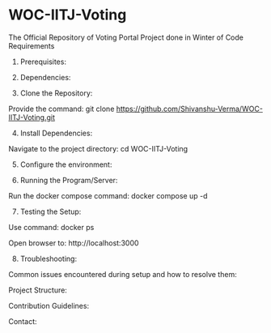 # WOC-IITJ-Voting
The Official Repository of Voting Portal Project done in Winter of Code
Requirements
1. Prerequisites:

<!-- List of required software (e.g., Node.js, Python, Java, etc.) with minimum version numbers.
Any system-specific requirements (e.g., OS, Docker, etc.)
Environment variables that must be set. -->

2. Dependencies:

<!-- Package managers used (npm, pip, yarn, etc.)
Instructions for installing third-party libraries or modules.
Setup Steps -->

3. Clone the Repository:

Provide the command:
git clone https://github.com/Shivanshu-Verma/WOC-IITJ-Voting.git

4. Install Dependencies:

Navigate to the project directory:
cd WOC-IITJ-Voting


5. Configure the environment: 

<!-- Detail any required environment variables.
Provide sample configuration files (e.g., .env.sample). -->

6. Running the Program/Server:

Run the docker compose command:
docker compose up -d
<!-- This command builds and starts a container that contains all the dependencies like npm install and other setup commands.
Once the container is running, it automatically starts the server. -->

7. Testing the Setup:

Use command:
docker ps
<!-- This command shows all the active running containers -->
Open browser to:
http://localhost:3000
<!-- Port 3000 in docker file is mapped to port 3000 of localhost -->

8. Troubleshooting:

Common issues encountered during setup and how to resolve them:
<!-- Links to relevant documentation or FAQs.
Additional Information -->

Project Structure:
<!-- Briefly describe the project folder layout so new developers know where to find key files. -->

Contribution Guidelines:
<!-- Link to or include instructions on how to contribute changes or report issues. -->

Contact:
<!-- Information on how to reach out for further assistance if something isn’t working as expected. -->
